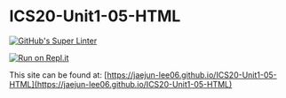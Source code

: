 # ICS20-Unit1-05-HTML

[![GitHub's Super Linter](https://github.com/jaejun-lee06/ICS20-Unit1-05-HTML/workflows/GitHub's%20Super%20Linter/badge.svg)](https://github.com/jaejun-lee06/ICS20-Unit1-05-HTML/actions)

[![Run on Repl.it](https://repl.it/badge/github/jaejun-lee06/ICS20-Unit1-05-HTML)](https://repl.it/github/jaejun-lee06/ICS20-Unit1-05-HTML)

This site can be found at: [https://jaejun-lee06.github.io/ICS20-Unit1-05-HTML](https://jaejun-lee06.github.io/ICS20-Unit1-05-HTML)
